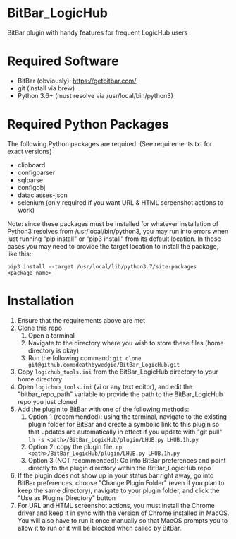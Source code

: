 # BitBar_LogicHub
BitBar plugin with handy features for frequent LogicHub users

# Required Software
* BitBar (obviously): https://getbitbar.com/
* git (install via brew)
* Python 3.6+ (must resolve via /usr/local/bin/python3)

# Required Python Packages
The following Python packages are required. (See requirements.txt for exact versions)

* clipboard
* configparser
* sqlparse
* configobj
* dataclasses-json
* selenium (only required if you want URL & HTML screenshot actions to work)

Note: since these packages must be installed for whatever installation of 
Python3 resolves from /usr/local/bin/python3, you may run into errors when just 
running "pip install" or "pip3 install" from its default location. In those 
cases you may need to provide the target location to install the package, like 
this:

`pip3 install --target /usr/local/lib/python3.7/site-packages <package_name>`


# Installation
1. Ensure that the requirements above are met
1. Clone this repo
   1. Open a terminal
   1. Navigate to the directory where you wish to store these files (home directory is okay)
   1. Run the following command: 
   `git clone git@github.com:deathbywedgie/BitBar_LogicHub.git`
1. Copy `logichub_tools.ini` from the BitBar_LogicHub directory to your home directory
1. Open `logichub_tools.ini` (vi or any text editor), and edit the "bitbar_repo_path" variable to provide the path to the BitBar_LogicHub repo you just cloned
1. Add the plugin to BitBar with one of the following methods:
   1. Option 1 (recommended): using the terminal, navigate to the existing plugin folder for BitBar and create a symbolic link to this plugin so that updates are automatically in effect if you update with "git pull" `ln -s <path>/BitBar_LogicHub/plugin/LHUB.py LHUB.1h.py`
   1. Option 2: copy the plugin file: `cp <path>/BitBar_LogicHub/plugin/LHUB.py LHUB.1h.py`
   1. Option 3 (NOT recommended): Go into BitBar preferences and point directly to the plugin directory within the BitBar_LogicHub repo
1. If the plugin does not show up in your status bar right away, go into BitBar preferences, choose "Change Plugin Folder" (even if you plan to keep the same directory), navigate to your plugin folder, and click the "Use as Plugins Directory" button
1. For URL and HTML screenshot actions, you must install the Chrome driver and keep it in sync with the version of Chrome installed in MacOS. 
You will also have to run it once manually so that MacOS prompts you to allow it to run or it will be blocked when called by BitBar.